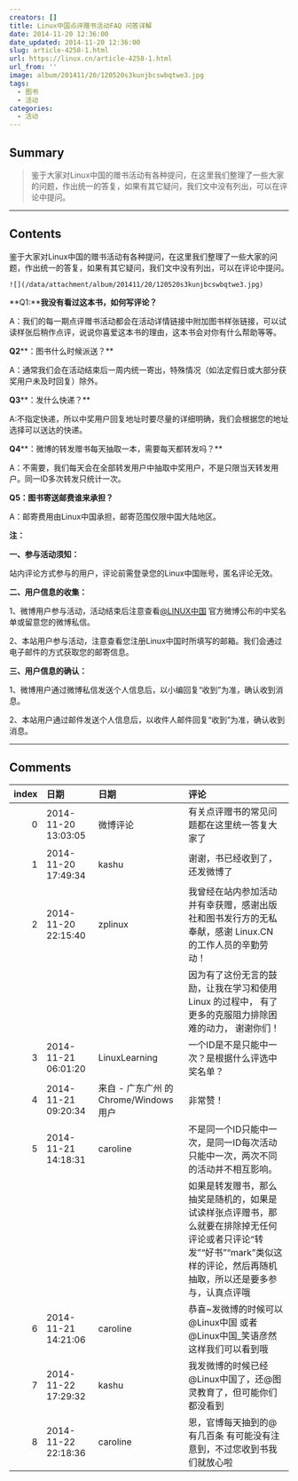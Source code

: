 ```yaml
---
creators: []
title: Linux中国点评赠书活动FAQ 问答详解
date: 2014-11-20 12:36:00
date_updated: 2014-11-20 12:36:00
slug: article-4258-1.html
url: https://linux.cn/article-4258-1.html
url_from: ''
image: album/201411/20/120520s3kunjbcswbqtwe3.jpg
tags:
  - 图书
  - 活动
categories:
  - 活动
---
```


## Summary

> 鉴于大家对Linux中国的赠书活动有各种提问，在这里我们整理了一些大家的问题，作出统一的答复，如果有其它疑问，我们文中没有列出，可以在评论中提问。

***

<!-- more -->

## Contents

鉴于大家对Linux中国的赠书活动有各种提问，在这里我们整理了一些大家的问题，作出统一的答复，如果有其它疑问，我们文中没有列出，可以在评论中提问。

`![](/data/attachment/album/201411/20/120520s3kunjbcswbqtwe3.jpg)`

**Q1:****我没有看过这本书，如何写评论？**

A：我们的每一期点评赠书活动都会在活动详情链接中附加图书样张链接，可以试读样张后稍作点评，说说你喜爱这本书的理由，这本书会对你有什么帮助等等。

**Q2****：图书什么时候派送？**

A：通常我们会在活动结束后一周内统一寄出，特殊情况（如法定假日或大部分获奖用户未及时回复）除外。

**Q3****：发什么快递？**

A:不指定快递，所以中奖用户回复地址时要尽量的详细明确，我们会根据您的地址选择可以送达的快递。

**Q4****：微博的转发赠书每天抽取一本，需要每天都转发吗？**

A：不需要，我们每天会在全部转发用户中抽取中奖用户，不是只限当天转发用户。同一ID多次转发只统计一次。

 **Q5：图书寄送邮费谁来承担？**

A：邮寄费用由Linux中国承担，邮寄范围仅限中国大陆地区。

 

**注：**

**一、参与活动须知：**

站内评论方式参与的用户，评论前需登录您的Linux中国账号，匿名评论无效。

**二、用户信息的收集：**

1、微博用户参与活动，活动结束后注意查看[@LINUX中国](https://linux.cn/home.php?mod=space&uid=16101) 官方微博公布的中奖名单或留意您的微博私信。

2、本站用户参与活动，注意查看您注册Linux中国时所填写的邮箱。我们会通过电子邮件的方式获取您的邮寄信息。

**三、用户信息的确认：**

1、微博用户通过微博私信发送个人信息后，以小编回复“收到”为准，确认收到消息。

2、本站用户通过邮件发送个人信息后，以收件人邮件回复“收到”为准，确认收到消息。

***

## Comments

|   index | 日期                | 日期                                   | 评论                                                                                                                                                                                                                                                          |
|--------:|:--------------------|:---------------------------------------|:--------------------------------------------------------------------------------------------------------------------------------------------------------------------------------------------------------------------------------------------------------------|
|       0 | 2014-11-20 13:03:05 | 微博评论                               | 有关点评赠书的常见问题都在这里统一答复大家了                                                                                                                                 |
|       1 | 2014-11-20 17:49:34 | kashu                                  | 谢谢，书已经收到了，还发微博了                                                                                                                                               |
|       2 | 2014-11-20 22:15:40 | zplinux                                | 我曾经在站内参加活动并有幸获赠，感谢出版社和图书发行方的无私奉献，感谢 Linux.CN 的工作人员的辛勤劳动！<br />                                                                 |
|         |                     |                                        | 因为有了这份无言的鼓励，让我在学习和使用 Linux 的过程中， 有了更多的克服阻力排除困难的动力， 谢谢你们！                                                                                                                     |
|       3 | 2014-11-21 06:01:20 | LinuxLearning                          | 一个ID是不是只能中一次？是根据什么评选中奖名单？                                                                                                                             |
|       4 | 2014-11-21 09:20:34 | 来自 - 广东广州 的 Chrome/Windows 用户 | 非常赞！                                                                                                                                                                     |
|       5 | 2014-11-21 14:18:31 | caroline                               | 不是同一个ID只能中一次，是同一ID每次活动只能中一次，两次不同的活动并不相互影响。<br />                                                                                       |
|         |                     |                                        | 如果是转发赠书，那么抽奖是随机的，如果是试读样张点评赠书，那么就要在排除掉无任何评论或者只评论“转发”“好书”“mark”类似这样的评论，然后再随机抽取，所以还是要多参与，认真点评哦                                                                                  |
|       6 | 2014-11-21 14:21:06 | caroline                               | 恭喜~发微博的时候可以@Linux中国 或者 @Linux中国_笑语彦然 这样我们可以看到哦                                                                                                  |
|       7 | 2014-11-22 17:29:32 | kashu                                  | 我发微博的时候已经@Linux中国了，还@图灵教育了，但可能你们都没看到                                                                                                            |
|       8 | 2014-11-22 22:18:36 | caroline                               | 恩，官博每天抽到的@有几百条 有可能没有注意到，不过您收到书我们就放心啦                                                                                                       |
